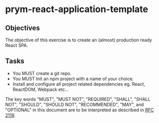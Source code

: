 # prym-react-application-template

## Objectives
The objective of this exercise is to create an (almost) production ready React SPA.

## Tasks
* You MUST create a git repo.
* You MUST Init an npm project with a name of your choice.
* Install and configure all project related dependencies eg. React, ReactDOM, Webpack etc...


The key words "MUST", "MUST NOT", "REQUIRED", "SHALL", "SHALL
NOT", "SHOULD", "SHOULD NOT", "RECOMMENDED",  "MAY", and
"OPTIONAL" in this document are to be interpreted as described in
[RFC 2119](https://www.ietf.org/rfc/rfc2119.txt).
